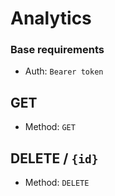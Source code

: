 # Analytics

### Base requirements
- Auth: `Bearer token`

## GET
- Method: `GET`

## DELETE / `{id}`
- Method: `DELETE`